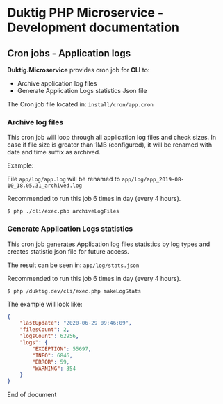 # Duktig PHP Microservice - Development documentation

## Cron jobs - Application logs

**Duktig.Microservice** provides cron job for **CLI** to:

- Archive application log files
- Generate Application Logs statistics Json file
 
The Cron job file located in: `install/cron/app.cron`

### Archive log files 

This cron job will loop through all application log files and check sizes. 
In case if file size is greater than 1MB (configured), it will be renamed with date and time suffix as archived.    

Example:

File `app/log/app.log` will be renamed to `app/log/app_2019-08-10_18.05.31_archived.log`

Recommended to run this job 6 times in day (every 4 hours).

    $ php ./cli/exec.php archiveLogFiles

### Generate Application Logs statistics

This cron job generates Application log files statistics by log types and creates statistic json file for future access. 

The result can be seen in: `app/log/stats.json`

Recommended to run this job 6 times in day (every 4 hours).

    $ php /duktig.dev/cli/exec.php makeLogStats

The example will look like:

```json
{
    "lastUpdate": "2020-06-29 09:46:09",
    "filesCount": 2,
    "logsCount": 62956,
    "logs": {
        "EXCEPTION": 55697,
        "INFO": 6846,
        "ERROR": 59,
        "WARNING": 354
    }
}
```

End of document

